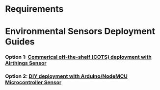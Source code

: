 # Requirements

# Environmental Sensors Deployment Guides

### Option 1: [Commerical off-the-shelf (COTS) deployment with Airthings Sensor](../docs/sensor_deployment/AirthingsDeployment.md)

### Option 2: [DIY deployment with Arduino/NodeMCU Microcontroller Sensor](https://github.com/UBC-CIC/health-platform-arduino)


